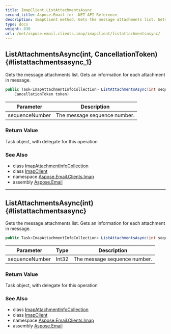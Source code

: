```yaml
---
title: ImapClient.ListAttachmentsAsync
second_title: Aspose.Email for .NET API Reference
description: ImapClient method. Gets the message attachments list. Gets an information for each attachment in message
type: docs
weight: 830
url: /net/aspose.email.clients.imap/imapclient/listattachmentsasync/
---
```

## ListAttachmentsAsync(int, CancellationToken) {#listattachmentsasync_1}

Gets the message attachments list. Gets an information for each attachment in message.

```csharp
public Task<ImapAttachmentInfoCollection> ListAttachmentsAsync(int sequenceNumber, 
    CancellationToken token)
```

| Parameter | Description |
| --- | --- |
| sequenceNumber | The message sequence number. |

### Return Value

Task object, with delegate for this operation

### See Also

* class [ImapAttachmentInfoCollection](../../imapattachmentinfocollection/)
* class [ImapClient](../)
* namespace [Aspose.Email.Clients.Imap](../../imapclient/)
* assembly [Aspose.Email](../../../)

---

## ListAttachmentsAsync(int) {#listattachmentsasync}

Gets the message attachments list. Gets an information for each attachment in message.

```csharp
public Task<ImapAttachmentInfoCollection> ListAttachmentsAsync(int sequenceNumber)
```

| Parameter | Type | Description |
| --- | --- | --- |
| sequenceNumber | Int32 | The message sequence number. |

### Return Value

Task object, with delegate for this operation

### See Also

* class [ImapAttachmentInfoCollection](../../imapattachmentinfocollection/)
* class [ImapClient](../)
* namespace [Aspose.Email.Clients.Imap](../../imapclient/)
* assembly [Aspose.Email](../../../)


